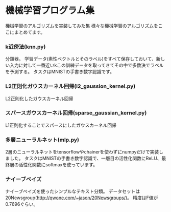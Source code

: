 # 機械学習プログラム集

機械学習のアルゴリズムを実装してみた集
様々な機械学習のアルゴリズムをここにまとめてます。

### k近傍法(knn.py)

分類器。
学習データ(素性ベクトルとそのラベル)をすべて保存しておいて、新しい入力に対して一番近いkこの訓練データを取ってきてその中で多数決でラベルを予測する。
タスクはMNISTの手書き数字認識です。

### L2正則化ガウスカーネル回帰(l2_gaussion_kernel.py)

L2正則化したガウスカーネル回帰

### スパースガウスカーネル回帰(sparse_gaussian_kernel.py)

L1正則化することでスパースにしたガウスカーネル回帰

### 多層ニューラルネット(mlp.py)

2層のニューラルネットをtensorflowやchainerを使わずにnumpyだけで実装しました。
タスクはMNISTの手書き数字認識で、一層目の活性化関数にReLU、最終層の活性化関数にsoftmaxを使っています。

### ナイーブベイズ

ナイーブベイズを使ったシンプルなテキスト分類。
データセットは20Newsgroup(http://qwone.com/~jason/20Newsgroups/)。
精度はF値が0.7696ぐらい。